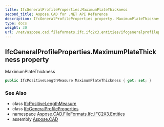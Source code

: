 ```yaml
---
title: IfcGeneralProfileProperties.MaximumPlateThickness
second_title: Aspose.CAD for .NET API Reference
description: IfcGeneralProfileProperties property. MaximumPlateThickness
type: docs
weight: 30
url: /net/aspose.cad.fileformats.ifc.ifc2x3.entities/ifcgeneralprofileproperties/maximumplatethickness/
---
```

## IfcGeneralProfileProperties.MaximumPlateThickness property

MaximumPlateThickness

```csharp
public IfcPositiveLengthMeasure MaximumPlateThickness { get; set; }
```

### See Also

* class [IfcPositiveLengthMeasure](../../../aspose.cad.fileformats.ifc.ifc2x3.types/ifcpositivelengthmeasure/)
* class [IfcGeneralProfileProperties](../)
* namespace [Aspose.CAD.FileFormats.Ifc.IFC2X3.Entities](../../ifcgeneralprofileproperties/)
* assembly [Aspose.CAD](../../../)


